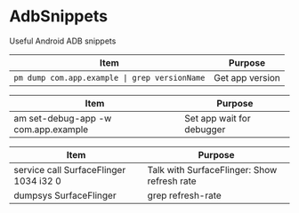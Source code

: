 # AdbSnippets
Useful Android ADB snippets

| Item | Purpose |
| --- | --- |
| `pm dump com.app.example \| grep versionName` | Get app version |


| Item | Purpose |
| --- | --- |
| am set-debug-app -w com.app.example | Set app wait for debugger |


| Item | Purpose |
| --- | --- |
| service call SurfaceFlinger 1034 i32 0 | Talk with SurfaceFlinger: Show refresh rate |
| dumpsys SurfaceFlinger | grep refresh-rate | Get display hardware refresh rate |

